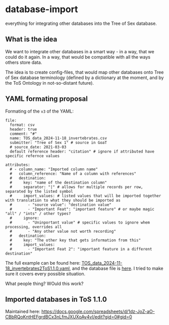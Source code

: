 # database-import

everything for integrating other databases into the Tree of Sex database.

## What is the idea

We want to integrate other databases in a smart way - in a way, that we could do it again. In a way, that would be compatible with all the ways others store data.

The idea is to create config-files, that would map other databases onto Tree of Sex database terminology (defined by a dictionary at the moment, and by the ToS Ontology in not-so-distant future).

## YAML formating proposal

Formating of the `v3` of the YAML:

```
file:
  format: csv
  header: true
  comment: "#"
  name: TOS_data_2024-11-18_invertebrates.csv
  submitter: "Tree of Sex 1" # source in GoaT
  # source_date: 2021-03-03
  default reference header: "citation" # ignore if attributed have specific refernce values

attributes:
  # - column_name: "Imported column name"
  #   column_reference: "Name of a column with references"
  #   destination:
  #     key: "name of the destination column"
  #     separator: "|" # allows for multiple records per row, separated by the listed symbol
  #     import_values: # listed values that will be imported together with translation to what they should be imported as
  #       - "source value": "destination value"
  #       - "Important Feat": "important feature" # or maybe magic "all" / "ints" / other types?
  #     ignore:
  #       - "Uninportant value" # specific values to ignore whem processing, overrides all
  #       - "Any other value not worth recording"
  #   destination:
  #     key: "The other key that gets information from this"
  #     import_values:
  #       - "Important Feat 2": "important feature in a different destination"
```

The full example can be found here: [TOS_data_2024-11-18_invertebrates2ToS1.1.0.yaml](database_import_files/TOS_data_2024-11-18_invertebrates2ToS1.1.0.yaml), and the database file is [here](https://www.treeofsex.org/resources/data.invert.csv). I tried to make sure it covers every possible situation.

What people thing? WOuld this work?

## Imported databases in ToS 1.1.0

Maintained here: https://docs.google.com/spreadsheets/d/1dz-JoZ-aO-CBbRQoKntHEFgrdBCx3nLfmJXUXoAy4vI/edit?gid=0#gid=0

